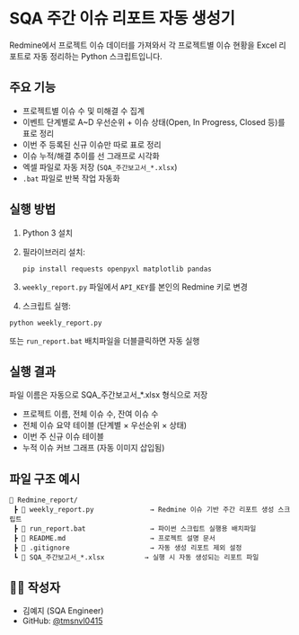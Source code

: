 # SQA 주간 이슈 리포트 자동 생성기

Redmine에서 프로젝트 이슈 데이터를 가져와서 각 프로젝트별 이슈 현황을 Excel 리포트로 자동 정리하는 Python 스크립트입니다.


## 주요 기능

- 프로젝트별 이슈 수 및 미해결 수 집계
- 이벤트 단계별로 A~D 우선순위 + 이슈 상태(Open, In Progress, Closed 등)를 표로 정리
- 이번 주 등록된 신규 이슈만 따로 표로 정리
- 이슈 누적/해결 추이를 선 그래프로 시각화
- 엑셀 파일로 자동 저장 (`SQA_주간보고서_*.xlsx`)
- `.bat` 파일로 반복 작업 자동화


## 실행 방법

1. Python 3 설치
2. 필라이브러리 설치:

    ```
    pip install requests openpyxl matplotlib pandas
    ```

3. `weekly_report.py` 파일에서 `API_KEY`를 본인의 Redmine 키로 변경

4. 스크립트 실행:
```
python weekly_report.py
```
또는 `run_report.bat` 배치파일을 더블클릭하면 자동 실행



## 실행 결과

파일 이름은 자동으로 SQA_주간보고서_*.xlsx 형식으로 저장

 - 프로젝트 이름, 전체 이슈 수, 잔여 이슈 수
 - 전체 이슈 요약 테이블 (단계별 × 우선순위 × 상태)
 - 이번 주 신규 이슈 테이블
 - 누적 이슈 커브 그래프 (자동 이미지 삽입됨)


## 파일 구조 예시

```
📁 Redmine_report/
 ┣ 📄 weekly_report.py              → Redmine 이슈 기반 주간 리포트 생성 스크립트
 ┣ 📄 run_report.bat                → 파이썬 스크립트 실행용 배치파일
 ┣ 📄 README.md                     → 프로젝트 설명 문서
 ┣ 📄 .gitignore                    → 자동 생성 리포트 제외 설정
 ┗ 📄 SQA_주간보고서_*.xlsx          → 실행 시 자동 생성되는 리포트 파일

```


## 👩‍💻 작성자
- 김예지 (SQA Engineer)
- GitHub: [@tmsnvl0415](https://github.com/tmsnvl0415)




